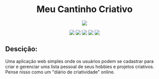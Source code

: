 
<h1 align="center"> <b> Meu Cantinho Criativo </b> </h1>

<p align="center">
  <img loading="lazy" src="http://img.shields.io/static/v1?label=STATUS&message=Em%20Desenvolvimento&color=GREEN&style=for-the-badge"/>
</p>

<p align="center">
  <img src="https://img.shields.io/badge/.NET-8.0-green"/>
  <img src="https://img.shields.io/badge/ASP.NET-Framework-blue"/>
  <img src="https://img.shields.io/badge/Entity-Framework-blue"/>
  <img src="https://img.shields.io/badge/Identity-Framework-blue"/>
  <img src="https://img.shields.io/badge/SqLite-SQL-green"/>
</p>

<h2><b>Descição:</b></h2>
Uma aplicação web simples onde os usuários podem se cadastrar para criar e gerenciar uma lista pessoal de seus hobbies e projetos criativos. Pense nisso como um "diário de criatividade" online.
